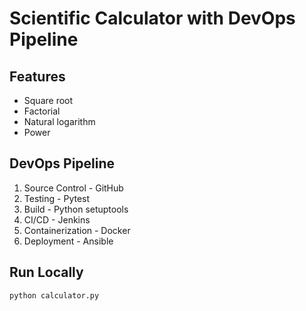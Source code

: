 # Scientific Calculator with DevOps Pipeline

## Features
- Square root
- Factorial
- Natural logarithm
- Power

## DevOps Pipeline
1. Source Control - GitHub
2. Testing - Pytest
3. Build - Python setuptools
4. CI/CD - Jenkins
5. Containerization - Docker
6. Deployment - Ansible

## Run Locally
```bash
python calculator.py

